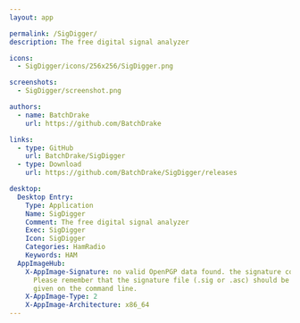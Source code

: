 ```yaml
---
layout: app

permalink: /SigDigger/
description: The free digital signal analyzer

icons:
  - SigDigger/icons/256x256/SigDigger.png

screenshots:
  - SigDigger/screenshot.png

authors:
  - name: BatchDrake
    url: https://github.com/BatchDrake

links:
  - type: GitHub
    url: BatchDrake/SigDigger
  - type: Download
    url: https://github.com/BatchDrake/SigDigger/releases

desktop:
  Desktop Entry:
    Type: Application
    Name: SigDigger
    Comment: The free digital signal analyzer
    Exec: SigDigger
    Icon: SigDigger
    Categories: HamRadio
    Keywords: HAM
  AppImageHub:
    X-AppImage-Signature: no valid OpenPGP data found. the signature could not be verified.
      Please remember that the signature file (.sig or .asc) should be the first file
      given on the command line.
    X-AppImage-Type: 2
    X-AppImage-Architecture: x86_64
---
```

